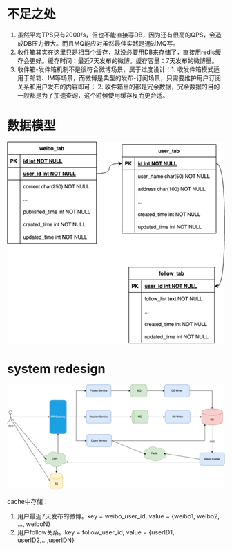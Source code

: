 # 不足之处
1. 虽然平均TPS只有2000/s，但也不能直接写DB，因为还有很高的QPS，会造成DB压力很大。而且MQ能应对虽然最佳实践是通过MQ写。
2. 收件箱其实在这里只是相当个缓存，就没必要用DB来存储了，直接用redis缓存会更好。缓存时间：最近7天发布的微博。缓存容量：7天发布的微博量。
3. 收件箱-发件箱机制不是很符合微博场景，属于过度设计：1. 收发件箱模式适用于邮箱、IM等场景，而微博是典型的发布-订阅场景，只需要维护用户订阅关系和用户发布的内容即可； 2. 收件箱里的都是冗余数据，冗余数据的目的一般都是为了加速查询，这个时候使用缓存反而更合适。

# 数据模型
![Resilience](./../pictures/weibo/er.drawio1.png)

# system redesign
![Resilience](./../pictures/weibo/redesign.drawio.png)

cache中存储：
1. 用户最近7天发布的微博。key = weibo_user_id, value = {weibo1, weibo2, ..., weiboN}
2. 用户follow关系。key = follow_user_id, value = {userID1, userID2,...,userIDN}







